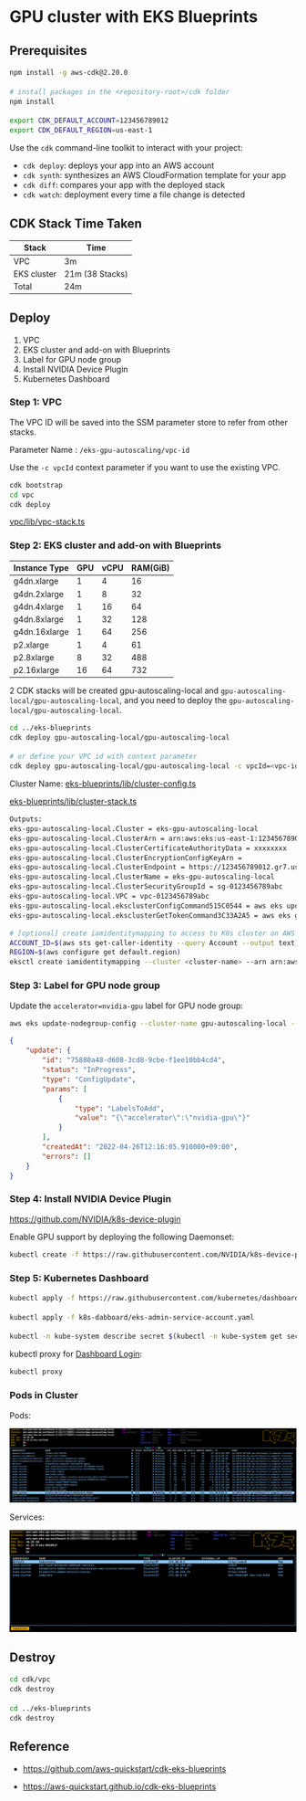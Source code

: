 # GPU cluster with EKS Blueprints

## Prerequisites

```bash
npm install -g aws-cdk@2.20.0

# install packages in the <repository-root>/cdk folder
npm install

export CDK_DEFAULT_ACCOUNT=123456789012
export CDK_DEFAULT_REGION=us-east-1
```

Use the `cdk` command-line toolkit to interact with your project:

 * `cdk deploy`: deploys your app into an AWS account
 * `cdk synth`: synthesizes an AWS CloudFormation template for your app
 * `cdk diff`: compares your app with the deployed stack
 * `cdk watch`: deployment every time a file change is detected

## CDK Stack Time Taken

| Stack                         | Time    |
|-------------------------------|---------|
| VPC                           | 3m      |
| EKS cluster                   | 21m  (38 Stacks)   |
| Total                         | 24m     |

## Deploy

1. VPC
2. EKS cluster and add-on with Blueprints
3. Label for GPU node group
4. Install NVIDIA Device Plugin
5. Kubernetes Dashboard

### Step 1: VPC

The VPC ID will be saved into the SSM parameter store to refer from other stacks.

Parameter Name : `/eks-gpu-autoscaling/vpc-id`

Use the `-c vpcId` context parameter if you want to use the existing VPC.

```bash
cdk bootstrap
cd vpc
cdk deploy
```

[vpc/lib/vpc-stack.ts](./vpc/lib/vpc-stack.ts)

### Step 2: EKS cluster and add-on with Blueprints

| Instance Type | GPU | vCPU | RAM(GiB) |
|---------------|-----|------|----------|
| g4dn.xlarge   | 1   | 4    | 16       |
| g4dn.2xlarge  | 1   | 8    | 32       |
| g4dn.4xlarge  | 1   | 16   | 64       |
| g4dn.8xlarge  | 1   | 32   | 128      |
| g4dn.16xlarge | 1   | 64   | 256      |
| p2.xlarge     | 1   | 4    | 61       |
| p2.8xlarge    | 8   | 32   | 488      |
| p2.16xlarge   | 16  | 64   | 732      |

2 CDK stacks will be created gpu-autoscaling-local and `gpu-autoscaling-local/gpu-autoscaling-local`, and you need to deploy the `gpu-autoscaling-local/gpu-autoscaling-local`.

```bash
cd ../eks-blueprints
cdk deploy gpu-autoscaling-local/gpu-autoscaling-local

# or define your VPC id with context parameter
cdk deploy gpu-autoscaling-local/gpu-autoscaling-local -c vpcId=<vpc-id>
```

Cluster Name: [eks-blueprints/lib/cluster-config.ts](./eks-blueprints/lib/cluster-config.ts)

[eks-blueprints/lib/cluster-stack.ts](./eks-blueprints/lib/cluster-stack.ts)

```bash
Outputs:
eks-gpu-autoscaling-local.Cluster = eks-gpu-autoscaling-local
eks-gpu-autoscaling-local.ClusterArn = arn:aws:eks:us-east-1:123456789012:cluster/eks-gpu-autoscaling-local
eks-gpu-autoscaling-local.ClusterCertificateAuthorityData = xxxxxxxx
eks-gpu-autoscaling-local.ClusterEncryptionConfigKeyArn = 
eks-gpu-autoscaling-local.ClusterEndpoint = https://123456789012.gr7.us-east-1.eks.amazonaws.com
eks-gpu-autoscaling-local.ClusterName = eks-gpu-autoscaling-local
eks-gpu-autoscaling-local.ClusterSecurityGroupId = sg-0123456789abc
eks-gpu-autoscaling-local.VPC = vpc-0123456789abc
eks-gpu-autoscaling-local.eksclusterConfigCommand515C0544 = aws eks update-kubeconfig --name eks-gpu-autoscaling-local --region us-east-1 --role-arn arn:aws:iam::123456789012:role/eks-gpu-autoscaling-local-iamrole10180D71-D83FQPH1BRW3
eks-gpu-autoscaling-local.eksclusterGetTokenCommand3C33A2A5 = aws eks get-token --cluster-name eks-gpu-autoscaling-local --region us-east-1 --role-arn arn:aws:iam::123456789012:role/eks-gpu-autoscaling-local-iamrole10180D71-D83FQPH1BRW3
```

```bash
# [optional] create iamidentitymapping to access to K8s cluster on AWS webconsole
ACCOUNT_ID=$(aws sts get-caller-identity --query Account --output text)
REGION=$(aws configure get default.region)
eksctl create iamidentitymapping --cluster <cluster-name> --arn arn:aws:iam::${ACCOUNT_ID}:role/<role-name> --group system:masters --username admin --region ${REGION}
```

### Step 3: Label for GPU node group

Update the `accelerator=nvidia-gpu` label for GPU node group:

```bash
aws eks update-nodegroup-config --cluster-name gpu-autoscaling-local --nodegroup-name gpu-ng --labels addOrUpdateLabels={accelerator=nvidia-gpu}
```

```json
{
    "update": {
        "id": "75880a48-d608-3cd8-9cbe-f1ee10bb4cd4",
        "status": "InProgress",
        "type": "ConfigUpdate",
        "params": [
            {
                "type": "LabelsToAdd",
                "value": "{\"accelerator\":\"nvidia-gpu\"}"
            }
        ],
        "createdAt": "2022-04-26T12:16:05.910000+09:00",
        "errors": []
    }
}
```

### Step 4: Install NVIDIA Device Plugin

https://github.com/NVIDIA/k8s-device-plugin

Enable GPU support by deploying the following Daemonset:

```bash
kubectl create -f https://raw.githubusercontent.com/NVIDIA/k8s-device-plugin/v0.11.0/nvidia-device-plugin.yml
```

### Step 5: Kubernetes Dashboard

```bash
kubectl apply -f https://raw.githubusercontent.com/kubernetes/dashboard/v2.5.1/aio/deploy/recommended.yaml

kubectl apply -f k8s-dabboard/eks-admin-service-account.yaml

kubectl -n kube-system describe secret $(kubectl -n kube-system get secret | grep eks-admin | awk '{print $1}')
```

kubectl proxy for [Dashboard Login](http://localhost:8001/api/v1/namespaces/kubernetes-dashboard/services/https:kubernetes-dashboard:/proxy/#/login):

```bash
kubectl proxy
```

### Pods in Cluster

Pods:

![K9s Pod](../screenshots/eks-bp-pod.png?raw=true)

Services:

![K9s Service](../screenshots/eks-bp-service.png?raw=true)

## Destroy

```bash
cd cdk/vpc
cdk destroy 

cd ../eks-blueprints
cdk destroy
```

## Reference

 * https://github.com/aws-quickstart/cdk-eks-blueprints

 * https://aws-quickstart.github.io/cdk-eks-blueprints

